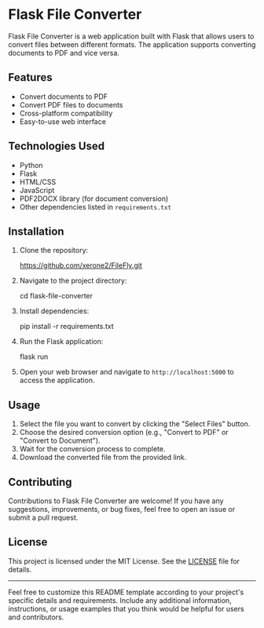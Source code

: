 # Flask File Converter

Flask File Converter is a web application built with Flask that allows users to convert files between different formats. The application supports converting documents to PDF and vice versa.

## Features

- Convert documents to PDF
- Convert PDF files to documents
- Cross-platform compatibility
- Easy-to-use web interface

## Technologies Used

- Python
- Flask
- HTML/CSS
- JavaScript
- PDF2DOCX library (for document conversion)
- Other dependencies listed in `requirements.txt`

## Installation

1. Clone the repository:

   https://github.com/xerone2/FileFly.git

2. Navigate to the project directory:

   cd flask-file-converter

3. Install dependencies:

   pip install -r requirements.txt

4. Run the Flask application:

   flask run
  

5. Open your web browser and navigate to `http://localhost:5000` to access the application.

## Usage

1. Select the file you want to convert by clicking the "Select Files" button.
2. Choose the desired conversion option (e.g., "Convert to PDF" or "Convert to Document").
3. Wait for the conversion process to complete.
4. Download the converted file from the provided link.


## Contributing

Contributions to Flask File Converter are welcome! If you have any suggestions, improvements, or bug fixes, feel free to open an issue or submit a pull request.

## License

This project is licensed under the MIT License. See the [LICENSE](LICENSE) file for details.

---

Feel free to customize this README template according to your project's specific details and requirements. Include any additional information, instructions, or usage examples that you think would be helpful for users and contributors.
